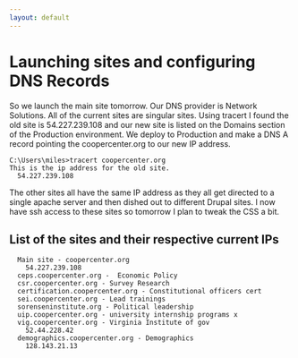 ```yaml
---
layout: default
---
```


# Launching sites and configuring DNS Records

So we launch the main site tomorrow. Our DNS provider is Network Solutions. All of the current sites are singular sites. Using tracert I found the old site is 54.227.239.108 and our new site is listed on the Domains section of the Production environment. We deploy to Production and make a DNS A record pointing the coopercenter.org to our new IP address.

```
C:\Users\miles>tracert coopercenter.org
This is the ip address for the old site.
  54.227.239.108
```

The other sites all have the same IP address as they all get directed to a single apache server and then dished out to different Drupal sites. I now have ssh access to these sites so tomorrow I plan to tweak the CSS a bit.

## List of the sites and their respective current IPs
```
  Main site - coopercenter.org
    54.227.239.108
  ceps.coopercenter.org -  Economic Policy
  csr.coopercenter.org - Survey Research
  certification.coopercenter.org - Constitutional officers cert
  sei.coopercenter.org - Lead trainings
  sorenseninstitute.org - Political leadership
  uip.coopercenter.org - university internship programs x
  vig.coopercenter.org - Virginia Institute of gov
    52.44.228.42
  demographics.coopercenter.org - Demographics
    128.143.21.13
```
